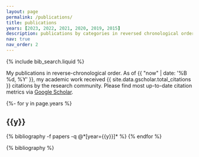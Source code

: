 ```yaml
---
layout: page
permalink: /publications/
title: publications
years: [2023, 2022, 2021, 2020, 2019, 2015]
description: publications by categories in reversed chronological order. generated by jekyll-scholar.
nav: true
nav_order: 2
---
```


<!-- _pages/publications.md -->

<!-- Bibsearch Feature -->

{% include bib_search.liquid %}

<div class="publications">

My publications in reverse-chronological order. As of {{ "now" | date: '%B %d, %Y' }}, my academic work received {{ site.data.gscholar.total_citations }} citations by the research community. Please find most up-to-date citation metrics via <a href="https://scholar.google.com/citations?user=AREhBXYAAAAJ&hl=en&inst=16406962374688485356">Google Scholar</a>.


{%- for y in page.years %}
  <h2 class="year">{{y}}</h2>
  {% bibliography -f papers -q @*[year={{y}}]* %}
{% endfor %}


{% bibliography %}

</div>
